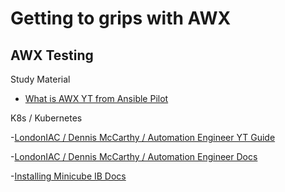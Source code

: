# Getting to grips with AWX 
## AWX Testing

Study Material 

- [What is AWX  YT from Ansible Pilot ](https://www.youtube.com/watch?v=MsuUb4SrTpk)

K8s / Kubernetes 

-[LondonIAC / Dennis McCarthy / Automation Engineer YT Guide](https://www.youtube.com/watch?v=AYfqkTbCDAw)

-[LondonIAC / Dennis McCarthy / Automation Engineer Docs](https://gist.github.com/dmccuk/93db22e9b30d1963b8fca0de96fc82f0)

-[Installing Minicube IB Docs](https://developer.ibm.com/tutorials/set-up-minikube-on-ubuntu-server-within-minutes/#step-8-access-the-service-on-a-web-browser)